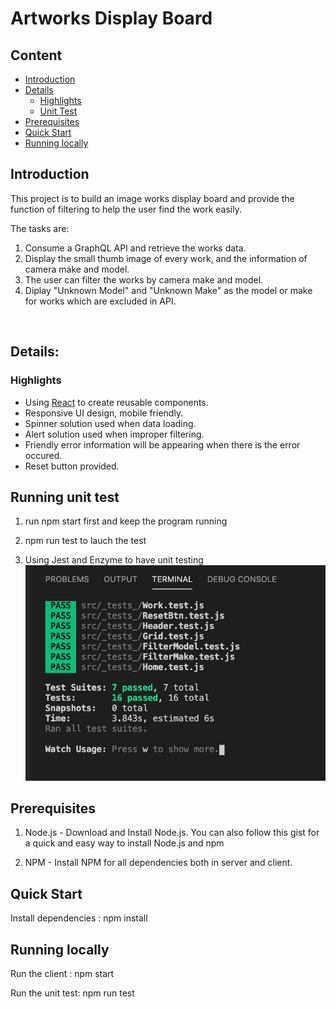 # Artworks Display Board

## Content

- [Introduction](#introduction)
- [Details](#details)
  - [Highlights](#highlights)
  - [Unit Test](#running-unit-test)
- [Prerequisites](#prerequisites)
- [Quick Start](#quick-start)
- [Running locally](#running-locally)
  ​

## Introduction

This project is to build an image works display board and provide the function of filtering to help the user find the work easily.

The tasks are:

1. Consume a GraphQL API and retrieve the works data.
2. Display the small thumb image of every work, and the information of camera make and model.
3. The user can filter the works by camera make and model.
4. Diplay "Unknown Model" and "Unknown Make" as the model or make for works which are excluded in API.

​

## Details:

### Highlights

- Using [React](https://reactjs.org/) to create reusable components.
- Responsive UI design, mobile friendly.
- Spinner solution used when data loading.
- Alert solution used when improper filtering.
- Friendly error information will be appearing when there is the error occured.
- Reset button provided.

## Running unit test

1. run npm start first and keep the program running

2. npm run test to lauch the test

3. Using Jest and Enzyme to have unit testing
   ![Test Image 1](test.png)

## Prerequisites

1. Node.js - Download and Install Node.js. You can also follow this gist for a quick and easy way to install Node.js and npm

2. NPM - Install NPM for all dependencies both in server and client.

## Quick Start

Install dependencies :
npm install

## Running locally

Run the client :
npm start

Run the unit test:
npm run test
